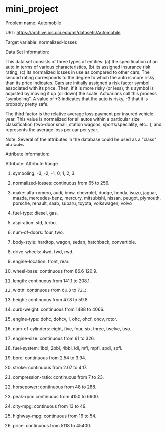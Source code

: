 # mini_project

Problem name: Automobile

URL: https://archive.ics.uci.edu/ml/datasets/Automobile

Target variable: normalized-losses

Data Set Information:

This data set consists of three types of entities: (a) the specification of an auto in terms of various characteristics, (b) its assigned insurance risk rating, (c) its normalized losses in use as compared to other cars. The second rating corresponds to the degree to which the auto is more risky than its price indicates. Cars are initially assigned a risk factor symbol associated with its price. Then, if it is more risky (or less), this symbol is adjusted by moving it up (or down) the scale. Actuarians call this process "symboling". A value of +3 indicates that the auto is risky, -3 that it is probably pretty safe. 

The third factor is the relative average loss payment per insured vehicle year. This value is normalized for all autos within a particular size classification (two-door small, station wagons, sports/speciality, etc...), and represents the average loss per car per year. 

Note: Several of the attributes in the database could be used as a "class" attribute.


Attribute Information:

Attribute: Attribute Range 

1. symboling: -3, -2, -1, 0, 1, 2, 3. 
2. normalized-losses: continuous from 65 to 256. 
3. make: 
  alfa-romero, audi, bmw, chevrolet, dodge, honda, 
  isuzu, jaguar, mazda, mercedes-benz, mercury, 
  mitsubishi, nissan, peugot, plymouth, porsche, 
  renault, saab, subaru, toyota, volkswagen, volvo 

4. fuel-type: diesel, gas. 
5. aspiration: std, turbo. 
6. num-of-doors: four, two. 
7. body-style: hardtop, wagon, sedan, hatchback, convertible. 
8. drive-wheels: 4wd, fwd, rwd. 
9. engine-location: front, rear. 
10. wheel-base: continuous from 86.6 120.9. 
11. length: continuous from 141.1 to 208.1. 
12. width: continuous from 60.3 to 72.3. 
13. height: continuous from 47.8 to 59.8. 
14. curb-weight: continuous from 1488 to 4066. 
15. engine-type: dohc, dohcv, l, ohc, ohcf, ohcv, rotor. 
16. num-of-cylinders: eight, five, four, six, three, twelve, two. 
17. engine-size: continuous from 61 to 326. 
18. fuel-system: 1bbl, 2bbl, 4bbl, idi, mfi, mpfi, spdi, spfi. 
19. bore: continuous from 2.54 to 3.94. 
20. stroke: continuous from 2.07 to 4.17. 
21. compression-ratio: continuous from 7 to 23. 
22. horsepower: continuous from 48 to 288. 
23. peak-rpm: continuous from 4150 to 6600. 
24. city-mpg: continuous from 13 to 49. 
25. highway-mpg: continuous from 16 to 54. 
26. price: continuous from 5118 to 45400.
